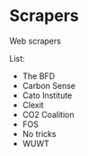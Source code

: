 # Scrapers

Web scrapers


List:
- The BFD
- Carbon Sense
- Cato Institute
- Clexit
- CO2 Coalition
- FOS
- No tricks
- WUWT

